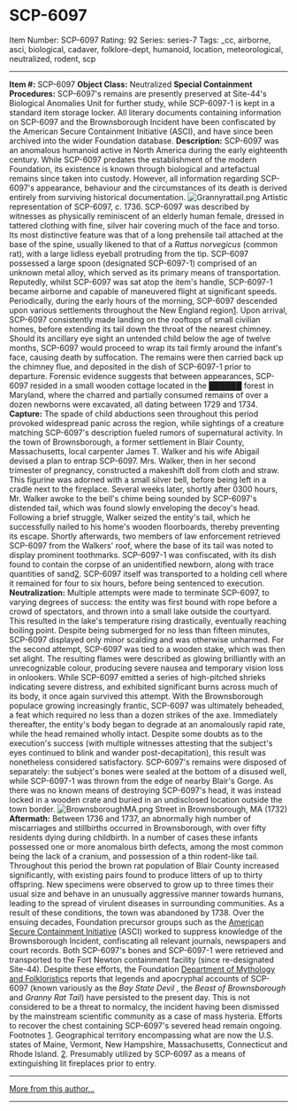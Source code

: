 # SCP-6097
Item Number: SCP-6097
Rating: 92
Series: series-7
Tags: _cc, airborne, asci, biological, cadaver, folklore-dept, humanoid, location, meteorological, neutralized, rodent, scp

---

**Item #:** SCP-6097
**Object Class:** Neutralized
**Special Containment Procedures:** SCP-6097's remains are presently preserved at Site-44's Biological Anomalies Unit for further study, while SCP-6097-1 is kept in a standard item storage locker. All literary documents containing information on SCP-6097 and the Brownsborough Incident have been confiscated by the American Secure Containment Initiative (ASCI), and have since been archived into the wider Foundation database.
**Description:** SCP-6097 was an anomalous humanoid active in North America during the early eighteenth century. While SCP-6097 predates the establishment of the modern Foundation, its existence is known through biological and artefactual remains since taken into custody. However, all information regarding SCP-6097's appearance, behaviour and the circumstances of its death is derived entirely from surviving historical documentation.
![Grannyrattail.png](https://upload.wikimedia.org/wikipedia/commons/d/dc/Grannyrattail.png)
Artistic representation of SCP-6097, c. 1736.
SCP-6097 was described by witnesses as physically reminiscent of an elderly human female, dressed in tattered clothing with fine, silver hair covering much of the face and torso. Its most distinctive feature was that of a long prehensile tail attached at the base of the spine, usually likened to that of a _Rattus norvegicus_ (common rat), with a large lidless eyeball protruding from the tip.
SCP-6097 possessed a large spoon (designated SCP-6097-1) comprised of an unknown metal alloy, which served as its primary means of transportation. Reputedly, whilst SCP-6097 was sat atop the item's handle, SCP-6097-1 became airborne and capable of maneuvered flight at significant speeds.
Periodically, during the early hours of the morning, SCP-6097 descended upon various settlements throughout the New England region[1](javascript:;). Upon arrival, SCP-6097 consistently made landing on the rooftops of small civilian homes, before extending its tail down the throat of the nearest chimney.
Should its ancillary eye sight an untended child below the age of twelve months, SCP-6097 would proceed to wrap its tail firmly around the infant's face, causing death by suffocation. The remains were then carried back up the chimney flue, and deposited in the dish of SCP-6097-1 prior to departure.
Forensic evidence suggests that between appearances, SCP-6097 resided in a small wooden cottage located in the ██████ forest in Maryland, where the charred and partially consumed remains of over a dozen newborns were excavated, all dating between 1729 and 1734.
**Capture:** The spade of child abductions seen throughout this period provoked widespread panic across the region, while sightings of a creature matching SCP-6097's description fueled rumors of supernatural activity. In the town of Brownsborough, a former settlement in Blair County, Massachusetts, local carpenter James T. Walker and his wife Abigail devised a plan to entrap SCP-6097.
Mrs. Walker, then in her second trimester of pregnancy, constructed a makeshift doll from cloth and straw. This figurine was adorned with a small silver bell, before being left in a cradle next to the fireplace. Several weeks later, shortly after 0300 hours, Mr. Walker awoke to the bell's chime being sounded by SCP-6097's distended tail, which was found slowly enveloping the decoy's head.
Following a brief struggle, Walker seized the entity's tail, which he successfully nailed to his home's wooden floorboards, thereby preventing its escape. Shortly afterwards, two members of law enforcement retrieved SCP-6097 from the Walkers' roof, where the base of its tail was noted to display prominent toothmarks.
SCP-6097-1 was confiscated, with its dish found to contain the corpse of an unidentified newborn, along with trace quantities of sand[2](javascript:;). SCP-6097 itself was transported to a holding cell where it remained for four to six hours, before being sentenced to execution.
**Neutralization:** Multiple attempts were made to terminate SCP-6097, to varying degrees of success: the entity was first bound with rope before a crowd of spectators, and thrown into a small lake outside the courtyard. This resulted in the lake's temperature rising drastically, eventually reaching boiling point. Despite being submerged for no less than fifteen minutes, SCP-6097 displayed only minor scalding and was otherwise unharmed.
For the second attempt, SCP-6097 was tied to a wooden stake, which was then set alight. The resulting flames were described as glowing brilliantly with an unrecognizable colour, producing severe nausea and temporary vision loss in onlookers. While SCP-6097 emitted a series of high-pitched shrieks indicating severe distress, and exhibited significant burns across much of its body, it once again survived this attempt.
With the Brownsborough populace growing increasingly frantic, SCP-6097 was ultimately beheaded, a feat which required no less than a dozen strikes of the axe. Immediately thereafter, the entity's body began to degrade at an anomalously rapid rate, while the head remained wholly intact. Despite some doubts as to the execution's success (with multiple witnesses attesting that the subject's eyes continued to blink and wander post-decapitation), this result was nonetheless considered satisfactory.
SCP-6097's remains were disposed of separately: the subject's bones were sealed at the bottom of a disused well, while SCP-6097-1 was thrown from the edge of nearby Blair's Gorge. As there was no known means of destroying SCP-6097's head, it was instead locked in a wooden crate and buried in an undisclosed location outside the town border.
![BrownsboroughMA.png](https://upload.wikimedia.org/wikipedia/commons/8/83/BrownsboroughMA.png)
Street in Brownsborough, MA (1732)
**Aftermath:** Between 1736 and 1737, an abnormally high number of miscarriages and stillbirths occurred in Brownsborough, with over fifty residents dying during childbirth. In a number of cases these infants possessed one or more anomalous birth defects, among the most common being the lack of a cranium, and possession of a thin rodent-like tail.
Throughout this period the brown rat population of Blair County increased significantly, with existing pairs found to produce litters of up to thirty offspring. New specimens were observed to grow up to three times their usual size and behave in an unusually aggressive manner towards humans, leading to the spread of virulent diseases in surrounding communities. As a result of these conditions, the town was abandoned by 1738.
Over the ensuing decades, Foundation precursor groups such as the [American Secure Containment Initiative](/scp-6854) (ASCI) worked to suppress knowledge of the Brownsborough Incident, confiscating all relevant journals, newspapers and court records. Both SCP-6097's bones and SCP-6097-1 were retrieved and transported to the Fort Newton containment facility (since re-designated Site-44).
Despite these efforts, the Foundation [Department of Mythology and Folkloristics](/scp-6078) reports that legends and apocryphal accounts of SCP-6097 (known variously as the _Bay State Devil_ , the _Beast of Brownsborough_ and _Granny Rat Tail_) have persisted to the present day. This is not considered to be a threat to normalcy, the incident having been dismissed by the mainstream scientific community as a case of mass hysteria.
Efforts to recover the chest containing SCP-6097's severed head remain ongoing.
Footnotes
[1](javascript:;). Geographical territory encompassing what are now the U.S. states of Maine, Vermont, New Hampshire, Massachusetts, Connecticut and Rhode Island.
[2](javascript:;). Presumably utilized by SCP-6097 as a means of extinguishing lit fireplaces prior to entry.
* * *
[More from this author...](http://scp-wiki.wikidot.com/dr-leonerd-s-author-page)
* * *